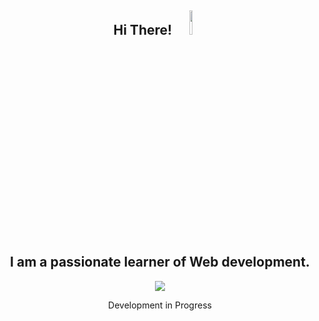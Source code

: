 <div id = "Head" align = "center">
  <h2>Hi There! <img src= "https://media.giphy.com/media/zJ3V6Ot51H8Y0/giphy.gif" width = "10%"/><br>
    I am a passionate learner of Web development.</h2>
</div>

<div id = "about" align = "center" >
   <img src="https://media.giphy.com/media/paTz7UZbPfTZFRYnnB/giphy.gif"> 
  <p>Development in Progress</p>
 <div>
